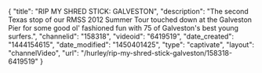 {
    "title": "RIP MY SHRED STICK: GALVESTON",
    "description": "The second Texas stop of our RMSS 2012 Summer Tour touched down at the Galveston Pier for some good ol' fashioned fun with 75 of Galveston's best young surfers.",
    "channelid": "158318",
    "videoid": "6419519",
    "date_created": "1444154615",
    "date_modified": "1450401425",
    "type": "captivate",
    "layout": "channelVideo",
    "url": "\/hurley\/rip-my-shred-stick-galveston\/158318-6419519"
}